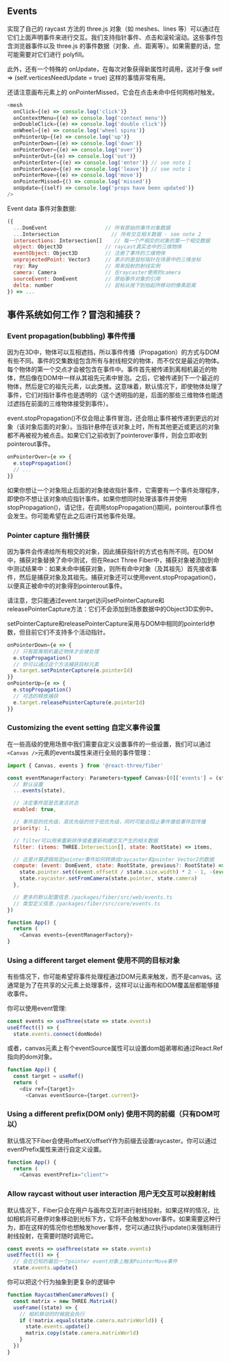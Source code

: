 ## Events
实现了自己的 raycast 方法的 three.js 对象（如 meshes、lines 等）可以通过在它们上面声明事件来进行交互。我们支持指针事件、点击和滚轮滚动。这些事件包含浏览器事件以及 three.js 的事件数据（对象、点、距离等）。如果需要的话，您可能需要对它们进行 polyfill。 

此外，还有一个特殊的 onUpdate，在每次对象获得新属性时调用，这对于像 self => (self.verticesNeedUpdate = true) 这样的事情非常有用。 

还请注意画布元素上的 onPointerMissed，它会在点击未命中任何网格时触发。
```js
<mesh
  onClick={(e) => console.log('click')}
  onContextMenu={(e) => console.log('context menu')}
  onDoubleClick={(e) => console.log('double click')}
  onWheel={(e) => console.log('wheel spins')}
  onPointerUp={(e) => console.log('up')}
  onPointerDown={(e) => console.log('down')}
  onPointerOver={(e) => console.log('over')}
  onPointerOut={(e) => console.log('out')}
  onPointerEnter={(e) => console.log('enter')} // see note 1
  onPointerLeave={(e) => console.log('leave')} // see note 1
  onPointerMove={(e) => console.log('move')}
  onPointerMissed={() => console.log('missed')}
  onUpdate={(self) => console.log('props have been updated')}
/>
```

Event data 事件对象数据:
```js
({
  ...DomEvent                   // 所有原始的事件对象数据
  ...Intersection                 // 所有交互相关数据 - see note 2
  intersections: Intersection[]    // 每一个产相交的对象的第一个相交数据
  object: Object3D              // raycast真实击中的三维物体
  eventObject: Object3D         // 注册了事件的三维物体
  unprojectedPoint: Vector3     // 表示的是鼠标指针在场景中的三维坐标
  ray: Ray                      // 用来投射的射线实例
  camera: Camera                // 在raycaster使用的camera
  sourceEvent: DomEvent         // 原始事件对象的引用
  delta: number                 // 鼠标从按下到抬起所移动的像素距离
}) => ...
```

## 事件系统如何工作？冒泡和捕获？
### Event propagation(bubbling) 事件传播
因为在3D中，物体可以互相遮挡，所以事件传播（Propagation）的方式与DOM有些不同。事件的交集数组包含所有与射线相交的物体，而不仅仅是最近的物体。每个物体的第一个交点才会被包含在事件中。事件首先被传递到离相机最近的物体，然后像在DOM中一样从其祖先元素中冒泡。之后，它被传递到下一个最近的物体，然后是它的祖先元素，以此类推。这意味着，默认情况下，即使物体处理了事件，它们对指针事件也是透明的（这个透明指的是，后面的那些三维物体也能透过遮挡在前面的三维物体接受到事件）。

event.stopPropagation()不仅会阻止事件冒泡，还会阻止事件被传递到更远的对象（该对象后面的对象）。当指针悬停在该对象上时，所有其他更近或更远的对象都不再被视为被点击。如果它们之前收到了pointerover事件，则会立即收到pointerout事件。
```js
onPointerOver={e => {
  e.stopPropagation()
  // ...
}}
```

如果你想让一个对象阻止后面的对象接收指针事件，它需要有一个事件处理程序，即使你不想让该对象响应指针事件。如果你想同时处理该事件并使用stopPropagation()，请记住，在调用stopPropagation()期间，pointerout事件也会发生。你可能希望在此之后进行其他事件处理。

### Pointer capture 指针捕获
因为事件会传递给所有相交的对象，因此捕获指针的方式也有所不同。在DOM中，捕获对象替换了命中测试，但在React Three Fiber中，捕获对象被添加到命中测试结果中：如果未命中捕获对象，则所有命中对象（及其祖先）首先接收事件，然后是捕获对象及其祖先。捕获对象还可以使用event.stopPropagation()，以便真正被命中的对象得到pointerout事件。

请注意，您只能通过event.target访问setPointerCapture和releasePointerCapture方法：它们不会添加到场景数据中的Object3D实例中。

setPointerCapture和releasePointerCapture采用与DOM中相同的pointerId参数，但目前它们不支持多个活动指针。
```js
onPointerDown={e => {
  // 只有距离相机最近物体才会被处理
  e.stopPropagation()
  // 你可以通过这个方法捕获目标元素
  e.target.setPointerCapture(e.pointerId)
}}
onPointerUp={e => {
  e.stopPropagation()
  // 可选的释放捕获
  e.target.releasePointerCapture(e.pointerId)
}}
```

### Customizing the event setting 自定义事件设置
在一些高级的使用场景中我们需要自定义设置事件的一些设置，我们可以通过`<Canvas />`元素的events属性来进行全局的事件管理：
```js
import { Canvas, events } from '@react-three/fiber'

const eventManagerFactory: Parameters<typeof Canvas>[0]['events'] = (state) => ({
  // 默认设置
  ...events(state),

  // 决定事件层是否激活状态
  enabled: true,

  // 事件层的优先级，高优先级的优于低优先级，同时可能会阻止事件像低事件层传播
  priority: 1,

  // filter可以用来重新排序或者重新构建交叉产生的相关数据
  filter: (items: THREE.Intersection[], state: RootState) => items,

  // 这里计算逻辑局定pointer事件如何转换成raycaster和pointer Vector2的数据
  compute: (event: DomEvent, state: RootState, previous?: RootState) => {
    state.pointer.set((event.offsetX / state.size.width) * 2 - 1, -(event.offsetY / state.size.height) * 2 + 1)
    state.raycaster.setFromCamera(state.pointer, state.camera)
  },

  // 更多的默认配置信息./packages/fiber/src/web/events.ts
  // 类型定义信息./packages/fiber/src/core/events.ts
})

function App() {
  return (
    <Canvas events={eventManagerFactory}>
}
```

### Using a different target element 使用不同的目标对象
有些情况下，你可能希望将事件处理程通过DOM元素来触发，而不是canvas。这通常是为了在共享的父元素上处理事件，这样可以让画布和DOM覆盖层都能够接收事件。

你可以使用event管理:
```js
const events => useThree(state => state.events)
useEffect(() => {
  state.events.connect(domNode)
```

或者，canvas元素上有个eventSource属性可以设置dom姐弟哪和通过React.Ref指向的dom对象。
```js
function App() {
  const target = useRef()
  return (
    <div ref={target}>
      <Canvas eventSource={target.current}>
```

### Using a different prefix(DOM only) 使用不同的前缀（只有DOM可以）
默认情况下Fiber会使用offsetX/offsetY作为前缀去设置raycaster。你可以通过eventPrefix属性来进行自定义设置。
```js
function App() {
  return (
    <Canvas eventPrefix="client">
```

### Allow raycast without user interaction 用户无交互可以投射射线
默认情况下，Fiber只会在用户与画布交互时进行射线投射。如果这样的情况，比如相机将可悬停对象移动到光标下方，它将不会触发hover事件。如果需要这种行为，即在这样的情况你也想触发hover事件，您可以通过执行update()来强制进行射线投射，在需要时随时调用它。
```js
const events => useThree(state => state.events)
useEffect(() => {
  // 会在已知的最后一个pointer event对象上触发PointerMove事件
  state.events.update()
```

你可以把这个行为抽象到更复杂的逻辑中
```js
function RaycastWhenCameraMoves() {
  const matrix = new THREE.Matrix4()
  useFrame((state) => {
    // 相机移动的时候就会执行
    if (!matrix.equals(state.camera.matrixWorld)) {
      state.events.update()
      matrix.copy(state.camera.matrixWorld)
    }
  })
}
```

